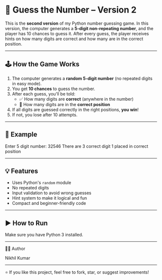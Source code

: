 # 🎯 Guess the Number – Version 2

This is the **second version** of my Python number guessing game. In this version, the computer generates a **5-digit non-repeating number**, and the player has 10 chances to guess it. After every guess, the player receives hints on how many digits are correct and how many are in the correct position.

---

## 🕹️ How the Game Works

1. The computer generates a **random 5-digit number** (no repeated digits in easy mode).
2. You get **10 chances** to guess the number.
3. After each guess, you'll be told:
   - ✅ How many digits are **correct** (anywhere in the number)
   - 📍 How many digits are in the **correct position**
4. If all digits are guessed correctly in the right positions, **you win**!
5. If not, you lose after 10 attempts.

---

## 🧠 Example

Enter 5 digit number: 32546 There are 3 correct digit 1 placed in correct position

---

## 💡 Features

- Uses Python's `random` module
- No repeated digits 
- Input validation to avoid wrong guesses
- Hint system to make it logical and fun
- Compact and beginner-friendly code

---

## ▶️ How to Run

Make sure you have Python 3 installed.

---

👨‍💻 Author

Nikhil Kumar


---

⭐ If you like this project, feel free to fork, star, or suggest improvements!

